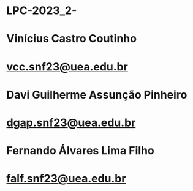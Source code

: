 # LPC-2023_2-
# Vinícius Castro Coutinho
# vcc.snf23@uea.edu.br
#
# Davi Guilherme Assunção Pinheiro
# dgap.snf23@uea.edu.br
#
# Fernando Álvares Lima Filho
# falf.snf23@uea.edu.br
